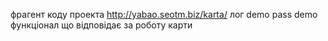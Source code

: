 фрагент коду проекта
http://yabao.seotm.biz/karta/ 
лог demo pass demo
функціонал що відповідає за роботу карти
